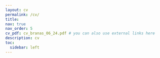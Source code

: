 ```yaml
---
layout: cv
permalink: /cv/
title: 
nav: true
nav_order: 5
cv_pdf: cv_branas_06_24.pdf # you can also use external links here
description: cv
toc:
  sidebar: left
---
```

